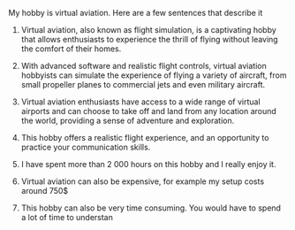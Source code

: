 My hobby is virtual aviation. Here are a few sentences that describe it

1. Virtual aviation, also known as flight simulation, is a captivating hobby that allows enthusiasts to experience the thrill of flying without leaving the comfort of their homes.

2. With advanced software and realistic flight controls, virtual aviation hobbyists can simulate the experience of flying a variety of aircraft, from small propeller planes to commercial jets and even military aircraft.

3. Virtual aviation enthusiasts have access to a wide range of virtual airports and can choose to take off and land from any location around the world, providing a sense of adventure and exploration.

4. This hobby offers a realistic flight experience, and an opportunity to practice your communication skills.

5. I have spent more than 2 000 hours on this hobby and I really enjoy it.

6. Virtual aviation can also be expensive, for example my setup costs around 750$

7. This hobby can also be very time consuming. You would have to spend a lot of time to understan 